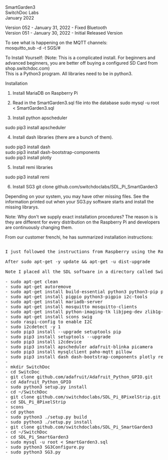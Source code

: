 SmartGarden3<BR>
SwitchDoc Labs<BR>
January 2022<BR>

Version 052 - January 31, 2022 - Fixed Bluetooth<BR>
Version 051 - January 30, 2022 - Initial Released Version<BR>

To see what is happening on the MQTT channels:<BR>
mosquitto_sub -d -t SGS/#

To Install Yourself: (Note:  This is a complicated install.   For beginners and advanced beginners, you are better off buying a configured SD Card from shop.switchdoc.com)<BR>
This is a Python3 program.  All libraries need to be in python3.<BR>


Installation

1) Install MariaDB on Raspberry Pi

2) Read in the SmartGarden3.sql file into the database
sudo mysql -u root < SmartGarden3.sql
    
3) Install python apscheduler<BR>

 sudo pip3 install apscheduler

4) Install dash libraries (there are a bunch of them).

sudo pip3 install dash<BR>
sudo pip3 install dash-bootstrap-components<BR>
sudo pip3 install plotly<BR>

5) Install remi libraries<BR>

sudo pip3 install remi<BR>

6) Install SG3
git clone github.com/switchdoclabs/SDL_Pi_SmartGarden3

Depending on your system, you may have other missing files.   See the information printed out when your SG3.py software starts and install the missing librarys.
<BR>

Note: Why don't we supply exact installation procedures?  The reason is is they are different for every distribution on the Raspberry Pi and developers are continuously changing them.  

From our customer frenchi, he has summarized installation instructions:

<pre>

I just followed the instructions from Raspberry using the Raspberry Pi imager App -- it reformats the SD Card which simply allow the Pi4 to reload its boot sw.

After sudo apt-get -y update && apt-get -u dist-upgrade

Note I placed all the SDL software in a directory called SwitchDoc :-)

- sudo apt-get clean
- sudo apt-get autoremove
- sudo apt-get install build-essential python3 python3-pip python3-dev python3-smbus git python3-apscheduler
- sudo apt-get install pigpio python3-pigpio i2c-tools
- sudo apt-get install mariadb-server
- sudo apt-get install mosquitto mosquitto-clients
- sudo apt-get install python-imaging-tk libjpeg-dev zlib1g-dev libfreetype6-dev liblcms1-dev libopenjp2-7 libtiff5sudo mysql_secure_installation
- sudo apt-get install scons swig
- sudo raspi-config to enable I2C
- sudo i2cdetect -y 1
- sudo pip3 install --upgrade setuptools pip
- sudo pip3 install setuptools --upgrade
- sudo pip3 install i2cdevice
- sudo pip3 install apscheduler adafruit-blinka picamera
- sudo pip3 install mysqlclient paho-mqtt pillow
- sudo pip3 install dash dash-bootstrap-components plotly remi pandas dash_daq
-
- mkdir SwitchDoc
- cd SwitcDoc
- git clone github.com/adafruit/Adafruit_Python_GPIO.git
- cd Adafruit_Python_GPIO
- sudo python3 setup.py install
- cd ~/SwitchDoc
- git clone github.com/switchdoclabs/SDL_Pi_8PixelStrip.git
- cd SDL_Pi_8PixelStrip
- scons
- cd python
- sudo python3 ./setup.py build
- sudo python3 ./setup.py install
- git clone github.com/switchdoclabs/SDL_Pi_SmartGarden3
- cd ~/SwitchDoc
- cd SDL_Pi_SmartGarden3
- sudo mysql -u root < SmartGarden3.sql
- sudo python3 SG3Configure.py
- sudo python3 SG3.py

</pre>


